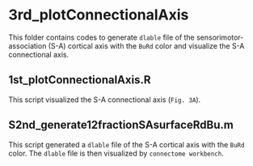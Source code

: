# 3rd_plotConnectionalAxis
This folder contains codes to generate `dlable` file of the sensorimotor-association (S-A) cortical axis with the `BuRd` color and visualize the S-A connectional axis.

## 1st_plotConnectionalAxis.R
This script visualized the S-A connectional axis (`Fig. 3A`).

## S2nd_generate12fractionSAsurfaceRdBu.m
This script generated a `dlable` file of the S-A cortical axis with the `BuRd` color. The `dlable` file is then visualized by `connectome workbench`.

